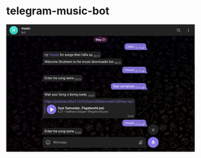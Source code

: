 # telegram-music-bot
![Alt Text](https://raw.githubusercontent.com/shubham21155102/telegram-music-bot/main/Screenshot%20from%202023-05-24%2014-10-40.png)
